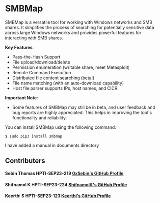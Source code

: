 # SMBMap

SMBMap is a versatile tool for working with Windows networks and SMB shares. It simplifies the process of searching for potentially sensitive data across large Windows networks and provides powerful features for interacting with SMB shares.

**Key Features**:
- Pass-the-Hash Support
- File upload/download/delete
- Permission enumeration (writable share, meet Metasploit)
- Remote Command Execution
- Distributed file content searching (beta!)
- File name matching (with an auto-download capability)
- Host file parser supports IPs, host names, and CIDR

**Important Note**:
- Some features of SMBMap may still be in beta, and user feedback and bug reports are highly appreciated. This helps in improving the tool's functionality and reliability.

You can install SMBMap using the following command:
```
$ sudo pip3 install smbmap
```
I have added a manual in documents directory


## Contributers

#### Sebin Thomas HPTI-SEP23-219 [0xSebin's GitHub Profile](https://github.com/0xSebin)
#### Shifnamol K HPTI-SEP23-224 [ShifnamolK's GitHub Profile](https://github.com/ShifnamolK)
#### Keerthi S HPTI-SEP23-123 [Keerthi's GitHub Profile](https://github.com/WhiteDevilX07)

